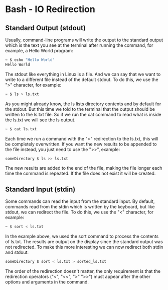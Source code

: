 # Bash - IO Redirection

## Standard Output (stdout)

Usually, command-line programs will write the output to the standard output which is the text you see at the terminal after running the command, for example, a Hello World program:

```bash
~ $ echo "Hello World"
Hello World
```

The stdout like everything in Linux is a file. And we can say that we want to write to a different file instead of the default stdout. To do this, we use the ">" character, for example:

```bash
~ $ ls > ls.txt
```

As you might already know, the ls lists directory contents and by default for the stdout. But this time we told to the terminal that the output should be written to the ls.txt file. So if we run the cat command to read what is inside the ls.txt we will see the ls output. 

```bash
~ $ cat ls.txt
```

Each time we run a command with the ">" redirection to the ls.txt, this will be completely overwritten. If you want the new results to be appended to the file instead, you just need to use the ">>", example:

```bash
someDirectory $ ls >> ls.txt
```

The new results are added to the end of the file, making the file longer each time the command is repeated. If the file does not exist it will be created.

## Standard Input (stdin)

Some commands can read the input from the standard input. By default, commands read from the stdin which is written by the keyboard, but like stdout, we can redirect the file. To do this, we use the "<" character, for example:

```bash
~ $ sort < ls.txt
```

In the example above, we used the sort command to process the contents of ls.txt. The results are output on the display since the standard output was not redirected. To make this more interesting we can now redirect both stdin and stdout:

```bash
someDirectory $ sort < ls.txt > sorted_ls.txt
```

The order of the redirection doesn't matter, the only requirement is that the redirection operators ("<", "<<", ">" ">>") must appear after the other options and arguments in the command.